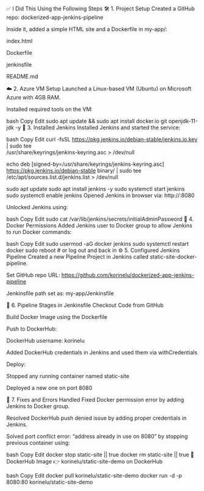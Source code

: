✅ I Did This Using the Following Steps
🛠️ 1. Project Setup
Created a GitHub repo: dockerized-app-jenkins-pipeline

Inside it, added a simple HTML site and a Dockerfile in my-app/:

index.html

Dockerfile

jenkinsfile

README.md

☁️ 2. Azure VM Setup
Launched a Linux-based VM (Ubuntu) on Microsoft Azure with 4GB RAM.

Installed required tools on the VM:

bash
Copy
Edit
sudo apt update && sudo apt install docker.io git openjdk-11-jdk -y
🔧 3. Installed Jenkins
Installed Jenkins and started the service:

bash
Copy
Edit
curl -fsSL https://pkg.jenkins.io/debian-stable/jenkins.io.key | sudo tee \
/usr/share/keyrings/jenkins-keyring.asc > /dev/null

echo deb [signed-by=/usr/share/keyrings/jenkins-keyring.asc] \
https://pkg.jenkins.io/debian-stable binary/ | sudo tee \
/etc/apt/sources.list.d/jenkins.list > /dev/null

sudo apt update
sudo apt install jenkins -y
sudo systemctl start jenkins
sudo systemctl enable jenkins
Opened Jenkins in browser via: http://<your-server-ip>:8080

Unlocked Jenkins using:

bash
Copy
Edit
sudo cat /var/lib/jenkins/secrets/initialAdminPassword
🔑 4. Docker Permissions
Added Jenkins user to Docker group to allow Jenkins to run Docker commands:

bash
Copy
Edit
sudo usermod -aG docker jenkins
sudo systemctl restart docker
sudo reboot  # or log out and back in
⚙️ 5. Configured Jenkins Pipeline
Created a new Pipeline Project in Jenkins called static-site-docker-pipeline.

Set GitHub repo URL: https://github.com/korinelu/dockerized-app-jenkins-pipeline

Jenkinsfile path set as: my-app/Jenkinsfile

🔁 6. Pipeline Stages in Jenkinsfile
Checkout Code from GitHub

Build Docker Image using the Dockerfile

Push to DockerHub:

DockerHub username: korinelu

Added DockerHub credentials in Jenkins and used them via withCredentials

Deploy:

Stopped any running container named static-site

Deployed a new one on port 8080

🧼 7. Fixes and Errors Handled
Fixed Docker permission error by adding Jenkins to Docker group.

Resolved DockerHub push denied issue by adding proper credentials in Jenkins.

Solved port conflict error: “address already in use on 8080” by stopping previous container using:

bash
Copy
Edit
docker stop static-site || true
docker rm static-site || true
🐳 DockerHub Image
👉 korinelu/static-site-demo on DockerHub

bash
Copy
Edit
docker pull korinelu/static-site-demo
docker run -d -p 8080:80 korinelu/static-site-demo
